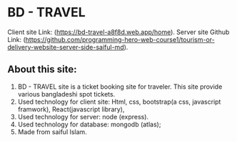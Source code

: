 # BD - TRAVEL

Client site Link: (https://bd-travel-a8f8d.web.app/home).
Server site Github Link: (https://github.com/programming-hero-web-course1/tourism-or-delivery-website-server-side-saiful-md).

## About this site: 

1. BD - TRAVEL  site is a ticket booking site for traveler. This site provide  various bangladeshi spot tickets.
2. Used technology for client site: Html, css, bootstrap(a css, javascript framwork), React(javascript library), 
3. Used technology for server: node (express).
4. Used technology for database: mongodb (atlas);
5. Made from saiful Islam.

